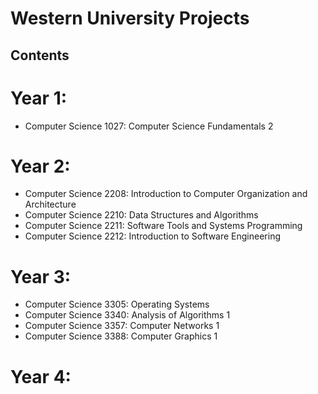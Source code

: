 # Western University Projects

## Contents

# Year 1:
- Computer Science 1027: Computer Science Fundamentals 2

# Year 2:
- Computer Science 2208: Introduction to Computer Organization and Architecture
- Computer Science 2210: Data Structures and Algorithms
- Computer Science 2211: Software Tools and Systems Programming
- Computer Science 2212: Introduction to Software Engineering

# Year 3:
- Computer Science 3305: Operating Systems
- Computer Science 3340: Analysis of Algorithms 1
- Computer Science 3357: Computer Networks 1
- Computer Science 3388: Computer Graphics 1

# Year 4:
